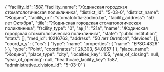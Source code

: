 {
    "facility_id": 1587,
    "facility_name": "Жодинская городская стоматологическая поликлиника",
    "district_id": "5-03-0",
    "district_name": "Жодино",
    "facility_url": "stomatolofia-zodino.by",
    "facility_address": "50 лет Октября",
    "title": "Жодинская городская стоматологическая поликлиника",
    "facility_type": "0",
    "ap_1": "21а",
    "name": "Жодинская городская стоматологическая поликлиника",
    "state": "public institution",
    "stats": [],
    "med_id": 10216763,
    "address": "50 лет Октября",
    "devices": [],
    "coord_x_y": {
        "crs": {
            "type": "name",
            "properties": {
                "name": "EPSG:4326"
            }
        },
        "type": "Point",
        "coordinates": [
            28.303,
            54.0957
        ]
    },
    "place_name": "Жодино",
    "place_type": "city",
    "localties_key": 105,
    "year_of_closing": null,
    "year_of_opening": null,
    "healthcare_facility_key": 1587,
    "administrative_division_id": "5-03-0"
}